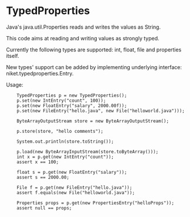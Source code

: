 TypedProperties
===============

Java's java.util.Properties reads and writes the values as String.

This code aims at reading and writing values as strongly typed.

Currently the following types are supported:
 int, float, file and properties itself.

New types' support can be added by implementing underlying interface: niket.typedproperties.Entry<T>.

Usage:

        TypedProperties p = new TypedProperties();
        p.set(new IntEntry("count", 100));
        p.set(new FloatEntry("salary", 2000.00f));
        p.set(new FileEntry("hello.java", new File("helloworld.java")));

        ByteArrayOutputStream store = new ByteArrayOutputStream();

        p.store(store, "hello comments");

        System.out.println(store.toString());

        p.load(new ByteArrayInputStream(store.toByteArray()));
        int x = p.get(new IntEntry("count"));
        assert x == 100;

        float s = p.get(new FloatEntry("salary"));
        assert s == 2000.00;

        File f = p.get(new FileEntry("hello.java"));
        assert f.equals(new File("helloworld.java"));

        Properties props = p.get(new PropertiesEntry("helloProps"));
        assert null == props;

